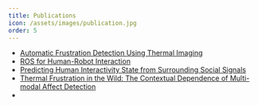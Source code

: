 ```yaml
---
title: Publications
icon: /assets/images/publication.jpg
order: 5
---
```


- [Automatic Frustration Detection Using Thermal Imaging](/assets/docs/HRI2022.pdf)
- [ROS for Human-Robot Interaction](/assets/docs/mohamed2021ros4hri.pdf)
- [Predicting Human Interactivity State from Surrounding Social Signals](/assets/docs/interactivitymohamed2021.pdf)
- [Thermal Frustration in the Wild: The Contextual Dependence of Multi-modal Affect Detection](/assets/docs/wild_paper.pdf)
-
